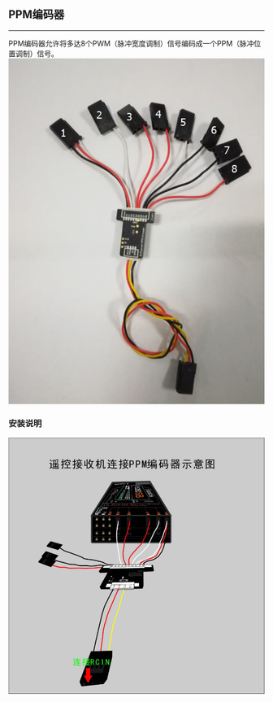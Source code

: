 ## PPM编码器

---

PPM编码器允许将多达8个PWM（脉冲宽度调制）信号编码成一个PPM（脉冲位置调制）信号。  
![](/assets/PPM3.jpg)

### 安装说明

![](/assets/ppm2.jpg)

